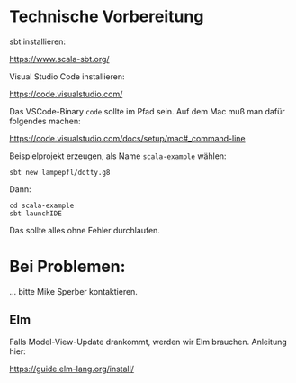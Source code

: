 # Technische Vorbereitung

sbt installieren:

https://www.scala-sbt.org/

Visual Studio Code installieren:

https://code.visualstudio.com/

Das VSCode-Binary `code` sollte im Pfad sein.  Auf dem Mac muß man
dafür folgendes machen:

https://code.visualstudio.com/docs/setup/mac#_command-line

Beispielprojekt erzeugen, als Name `scala-example` wählen:

```
sbt new lampepfl/dotty.g8
```

Dann:

```
cd scala-example
sbt launchIDE
```

Das sollte alles ohne Fehler durchlaufen.

# Bei Problemen:

... bitte Mike Sperber kontaktieren.

## Elm

Falls Model-View-Update drankommt, werden wir Elm brauchen.  Anleitung
hier:

https://guide.elm-lang.org/install/



